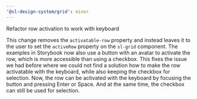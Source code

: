 ```yaml
---
'@sl-design-system/grid': minor
---
```


Refactor row activation to work with keyboard

This change removes the `activatable-row` property and instead leaves it to the user to set the `activeRow` property on the `sl-grid` component. The examples in Storybook now also use a button with an avatar to activate the row, which is more accessible than using a checkbox. This fixes the issue we had before where we could not find a solution how to make the row activatable with the keyboard, while also keeping the checkbox for selection. Now, the row can be activated with the keyboard by focusing the button and pressing Enter or Space. And at the same time, the checkbox can still be used for selection.

